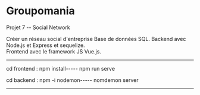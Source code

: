 # Groupomania
Projet 7 -- Social Network

Créer un réseau social d'entreprise 
Base de données SQL. 
Backend avec Node.js et Express et sequelize.  
Frontend avec le framework JS Vue.js.

-------------------------------------
cd frontend :
npm install-----
npm run serve

cd backend : 
npm -i nodemon-----
nomdemon server

------------------------------------


